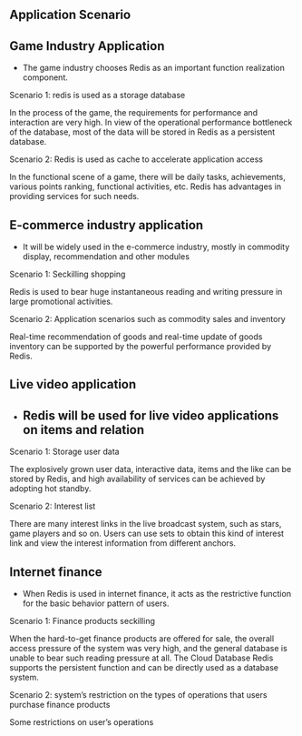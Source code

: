 ## Application Scenario

## Game Industry Application
- The game industry chooses Redis as an important function realization component.

Scenario 1: redis is used as a storage database

In the process of the game, the requirements for performance and interaction are very high. In view of the operational performance bottleneck of the database, most of the data will be stored in Redis as a persistent database.

Scenario 2: Redis is used as cache to accelerate application access

In the functional scene of a game, there will be daily tasks, achievements, various points ranking, functional activities, etc. Redis has advantages in providing services for such needs.

## E-commerce industry application
- It will be widely used in the e-commerce industry, mostly in commodity display, recommendation and other modules

Scenario 1: Seckilling shopping

Redis is used to bear huge instantaneous reading and writing pressure in large promotional activities.

Scenario 2: Application scenarios such as commodity sales and inventory

Real-time recommendation of goods and real-time update of goods inventory can be supported by the powerful performance provided by Redis.

## Live video application
- ## Redis will be used for live video applications on items and relation

Scenario 1: Storage user data

The explosively grown user data, interactive data, items and the like can be stored by Redis, and high availability of services can be achieved by adopting hot standby.

Scenario 2: Interest list

There are many interest links in the live broadcast system, such as stars, game players and so on. Users can use sets to obtain this kind of interest link and view the interest information from different anchors.



## Internet finance
- When Redis is used in internet finance, it acts as the restrictive function for the basic behavior pattern of users.

Scenario 1: Finance products seckilling

When the hard-to-get finance products are offered for sale, the overall access pressure of the system was very high, and the general database is unable to bear such reading pressure at all. The Cloud Database Redis supports the persistent function and can be directly used as a database system.

Scenario 2: system’s restriction on the types of operations that users purchase finance products

Some restrictions on user’s operations
